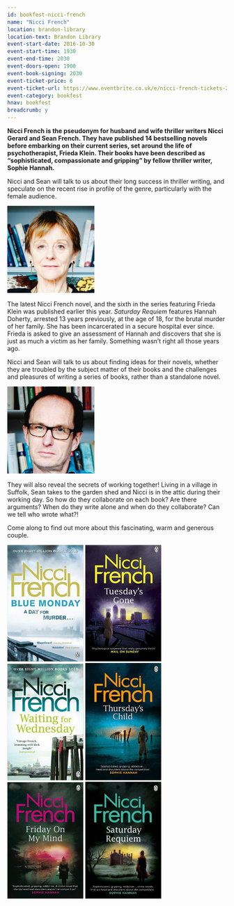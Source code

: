 ```yaml
---
id: bookfest-nicci-french
name: "Nicci French"
location: brandon-library
location-text: Brandon Library
event-start-date: 2016-10-30
event-start-time: 1930
event-end-time: 2030
event-doors-open: 1900
event-book-signing: 2030
event-ticket-price: 6
event-ticket-url: https://www.eventbrite.co.uk/e/nicci-french-tickets-27303274830
event-category: bookfest
hnav: bookfest
breadcrumb: y
---
```


**Nicci French is the pseudonym for husband and wife thriller writers Nicci Gerard and Sean French. They have published 14 bestselling novels before embarking on their current series, set around the life of psychotherapist, Frieda Klein. Their books have been described as “sophisticated, compassionate and gripping” by fellow thriller writer, Sophie Hannah.**

Nicci and Sean will talk to us about their long success in thriller writing, and speculate on the recent rise in profile of the genre,
particularly with the female audience.

<img src="/images/article/nicci-gerrard.jpg" class="custom-br-50 fr ml2" />

The latest Nicci French novel, and the sixth in the series featuring Frieda Klein was published earlier this year. <cite>Saturday Requiem</cite> features Hannah Doherty, arrested 13 years previously, at the age of 18, for the brutal murder of her family. She has been incarcerated in a secure hospital ever since. Frieda is asked to give an assessment of Hannah and discovers that she is just as much a victim as her family. Something wasn’t right all those years ago.

Nicci and Sean will talk to us about finding ideas for their novels, whether they are troubled by the subject matter of their books and the
challenges and pleasures of writing a series of books, rather than a standalone novel.

<img src="/images/article/sean-french.jpg" class="custom-br-50 fl mr2" />

They will also reveal the secrets of working together! Living in a village in Suffolk, Sean takes to the garden shed and Nicci is in the
attic during their working day. So how do they collaborate on each book? Are there arguments? When do they write alone and when do they
collaborate? Can we tell who wrote what?!

Come along to find out more about this fascinating, warm and generous couple.

<img src="/images/article/blue-monday.jpg" alt="Blue Monday" class="{% include /c/img-float-left.html %}" />
<img src="/images/article/tuesdays-gone.jpg" alt="Tuesday's Gone" class="{% include /c/img-float-left.html %}" />
<img src="/images/article/waiting-for-wednesday.jpg" alt="Waiting for Wednesday" class="{% include /c/img-float-left.html %}" />
<img src="/images/article/thursdays-child.jpg" alt="Thursday's Child" class="{% include /c/img-float-left.html %}" />
<img src="/images/article/friday-on-my-mind.jpg" alt="Friday on my Mind" class="{% include /c/img-float-left.html %}" />
<img src="/images/article/saturday-requiem.jpg" alt="Saturday Requiem" class="{% include /c/img-float-left.html %}" />
